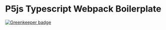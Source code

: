 # P5js Typescript Webpack Boilerplate

[![Greenkeeper badge](https://badges.greenkeeper.io/Charliekenney23/p5js-typescript-webpack-starter.svg)](https://greenkeeper.io/)
